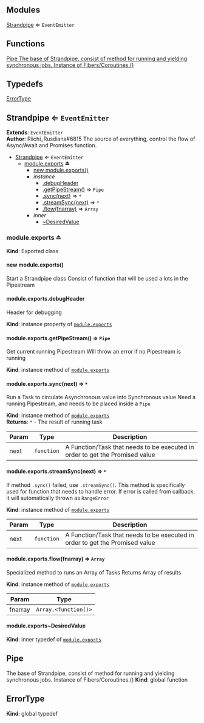 ## Modules

<dl>
<dt><a href="#module_Strandpipe">Strandpipe</a> ⇐ <code>EventEmitter</code></dt>
<dd></dd>
</dl>

## Functions

<dl>
<dt><a href="#PipeThe base of Strandpipe, consist of method for running and yielding synchronous jobs.Instance of Fibers/Coroutines.">PipeThe base of Strandpipe, consist of method for running and yielding synchronous jobs.Instance of Fibers/Coroutines.()</a></dt>
<dd></dd>
</dl>

## Typedefs

<dl>
<dt><a href="#ErrorType">ErrorType</a></dt>
<dd></dd>
</dl>

<a name="module_Strandpipe"></a>

## Strandpipe ⇐ <code>EventEmitter</code>
**Extends**: <code>EventEmitter</code>  
**Author**: Riichi_Rusdiana#6815The source of everything, control the flow of Async/Await and Promises function.  

* [Strandpipe](#module_Strandpipe) ⇐ <code>EventEmitter</code>
    * [module.exports](#exp_module_Strandpipe--module.exports) ⏏
        * [new module.exports()](#new_module_Strandpipe--module.exports_new)
        * _instance_
            * [.debugHeader](#module_Strandpipe--module.exports+debugHeader)
            * [.getPipeStream()](#module_Strandpipe--module.exports+getPipeStream) ⇒ <code>Pipe</code>
            * [.sync(next)](#module_Strandpipe--module.exports+sync) ⇒ <code>\*</code>
            * [.streamSync(next)](#module_Strandpipe--module.exports+streamSync) ⇒ <code>\*</code>
            * [.flow(fnarray)](#module_Strandpipe--module.exports+flow) ⇒ <code>Array</code>
        * _inner_
            * [~DesiredValue](#module_Strandpipe--module.exports..DesiredValue)

<a name="exp_module_Strandpipe--module.exports"></a>

### module.exports ⏏
**Kind**: Exported class  
<a name="new_module_Strandpipe--module.exports_new"></a>

#### new module.exports()
Start a Strandpipe classConsist of function that will be used a lots in the Pipestream

<a name="module_Strandpipe--module.exports+debugHeader"></a>

#### module.exports.debugHeader
Header for debugging

**Kind**: instance property of [<code>module.exports</code>](#exp_module_Strandpipe--module.exports)  
<a name="module_Strandpipe--module.exports+getPipeStream"></a>

#### module.exports.getPipeStream() ⇒ <code>Pipe</code>
Get current running PipestreamWill throw an error if no Pipestream is running

**Kind**: instance method of [<code>module.exports</code>](#exp_module_Strandpipe--module.exports)  
<a name="module_Strandpipe--module.exports+sync"></a>

#### module.exports.sync(next) ⇒ <code>\*</code>
Run a Task to circulate Asynchronous value into Synchronous valueNeed a running Pipestream, and needs to be placed inside a `Pipe`

**Kind**: instance method of [<code>module.exports</code>](#exp_module_Strandpipe--module.exports)  
**Returns**: <code>\*</code> - The result of running task  

| Param | Type | Description |
| --- | --- | --- |
| next | <code>function</code> | A Function/Task that needs to be executed in order to get the Promised value |

<a name="module_Strandpipe--module.exports+streamSync"></a>

#### module.exports.streamSync(next) ⇒ <code>\*</code>
If method `.sync()` failed, use `.streamSync()`.This method is specifically used for function that needs to handle error.If error is called from callback, it will automatically thrown as `RangeError`

**Kind**: instance method of [<code>module.exports</code>](#exp_module_Strandpipe--module.exports)  

| Param | Type | Description |
| --- | --- | --- |
| next | <code>function</code> | A Function/Task that needs to be executed in order to get the Promised value |

<a name="module_Strandpipe--module.exports+flow"></a>

#### module.exports.flow(fnarray) ⇒ <code>Array</code>
Specialized method to runs an Array of TasksReturns Array of results

**Kind**: instance method of [<code>module.exports</code>](#exp_module_Strandpipe--module.exports)  

| Param | Type |
| --- | --- |
| fnarray | <code>Array.&lt;function()&gt;</code> | 

<a name="module_Strandpipe--module.exports..DesiredValue"></a>

#### module.exports~DesiredValue
**Kind**: inner typedef of [<code>module.exports</code>](#exp_module_Strandpipe--module.exports)  
<a name="PipeThe base of Strandpipe, consist of method for running and yielding synchronous jobs.Instance of Fibers/Coroutines."></a>

## PipeThe base of Strandpipe, consist of method for running and yielding synchronous jobs.Instance of Fibers/Coroutines.()
**Kind**: global function  
<a name="ErrorType"></a>

## ErrorType
**Kind**: global typedef  
